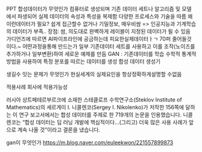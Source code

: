 PPT 
합성데이터가 무엇인가
컴퓨터로 생성되며 기존 데이터 세트나 알고리즘 및 모델에서 파생되어 실제 데이터의 속성과 특성을 복제함
다양한 프로세스와 기술을 따름
왜 이런데이터가 필요?
쉽게 접근할수 없거나 기밀정보, 매우비쌈 => 인공지능과 기계학습의 데이터가 부족..
장점: 쌈, 의도대로 완벽하게 레이블이 지정된 데이터가 될 수 있음
가디언즈에 따르면 AI파이프라인에 공금하는데 피요한실제데이터ㅏㄱ 70퍼 줄어들것이다.~
어떤과정을통해 만드는가
일부 기존데이터 세트를 사용하고 이를 조작(노이즈를 추가하거나 일부변환)하여 세로운 예제를 만듬
GAN : 기존데이터를 학습
수학적 통계적 방법을 사용하여 특정 분포를 따르는 데이터를 생성 합성 데이터 생성기

생길수 잇는 문제가 무엇인가
현실세계의 실제요인을 항상정확하게설명할 수없음

적용사례
회사에 적용가능성 

러시아 상트페테르부르크에 소재한 스테클로프 수학연구소(Steklov Institute of Mathematics)의 세르게이 I. 니콜렌코(Sergey I. Nikolenko)가 저작한 156쪽에 달하는 이 연구 보고서에서는 합성 데이터를 주제로 한 719개의 논문을 인용했습니다. 니콜렌코는 “합성 데이터는 딥 러닝 개발에 핵심적이다…(그리고) 더욱 많은 사용 사례가 앞으로 계속 나올 것”이라고 결론을 냈습니다.

gan이 무엇인가
https://m.blog.naver.com/euleekwon/221557899873


